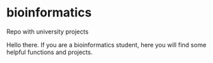 # bioinformatics
Repo with university projects

Hello there. If you are a bioinformatics student, here you will find some helpful functions and projects.
